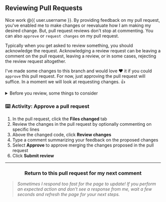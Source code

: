 ## Reviewing Pull Requests

Nice work @{{ user.username }}. By providing feedback on my pull request, you've enabled me to make changes or reevaluate how I am making my desired change. But, pull request reviews don't stop at commenting. You can also `approve` or `request changes` on my pull request.

Typically when you get asked to review something, you should acknowledge the request. Acknowledging a review request can be leaving a comment on the pull request, leaving a review, _or_ in some cases, rejecting the review request altogether.

I've made some changes to this branch and would love :heart: it if you could `approve` this pull request. For now, just approving the pull request will suffice. In a moment we will look at requesting changes. :+1:

<details><summary>Before you review, some things to consider</summary>

#### Discern the context

Reviewing the title and body of the pull request should help you understand the intended change and the reasoning behind the change. This clarification _should_ help you identify limitations, boundaries, and other context that could prevent the pull request from being merged in its current state.

#### Observing the progress

As a reviewer, there are certain attributes to look for when identifying how to best provide feedback to the author of a pull request. For early stage pull requests, reviews should focus on the general direction of the changes. Identifying if the pull request's goal is feasible than nitpicking the style, polish, or wording of the change. Pull requests that are closer to being done should receive a robust review. Manually testing the changes in a staging environment or running automated tests against the changes are all methods to ensure the merged changes won't break your project.

Regardless of the stage of the pull request, it is important to prioritize your feedback on the most essential changes, suggest changes for minor issues, and open a separate pull request against the author's branch when suggesting major changes.

</details>

### :keyboard: Activity: Approve a pull request

1. In the pull request, click the **Files changed** tab
1. Review the changes in the pull request by optionally commenting on specific lines
1. Above the changed code, click **Review changes**
1. Type a comment summarizing your feedback on the proposed changes
1. Select **Approve** to approve merging the changes proposed in the pull request
1. Click **Submit review**

<hr>
<h3 align="center">Return to this pull request for my next comment</h3>

> _Sometimes I respond too fast for the page to update! If you perform an expected action and don't see a response from me, wait a few seconds and refresh the page for your next steps._
